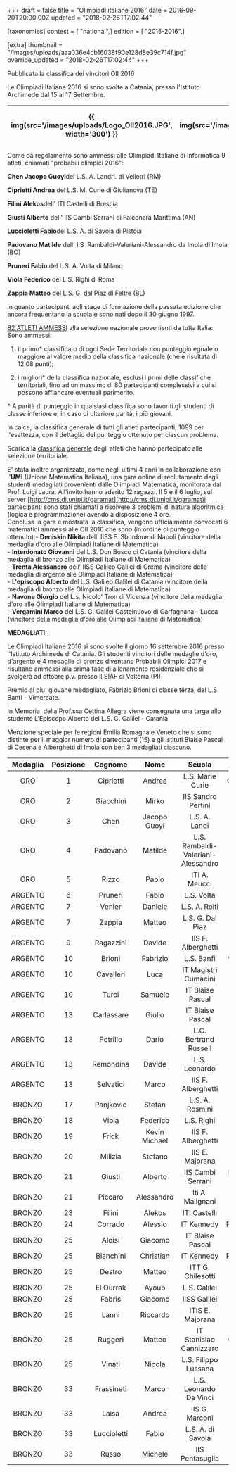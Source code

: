 +++
draft = false
title = "Olimpiadi italiane 2016"
date = 2016-09-20T20:00:00Z
updated = "2018-02-26T17:02:44"

[taxonomies]
contest = [ "national",]
edition = [ "2015-2016",]

[extra]
thumbnail = "/images/uploads/aaa036e4cb16038f90e128d8e39c714f.jpg"
override_updated = "2018-02-26T17:02:44"
+++

Pubblicata la classifica dei vincitori OII 2016

Le Olimpiadi Italiane 2016 si sono svolte a Catania, presso l'Istituto Archimede dal 15 al 17 Settembre.

| {{ img(src='/images/uploads/Logo_OII2016.JPG', width='300') }} | {{ img(src='/images/uploads/Archimede.png', width='100') }} | {{ img(src='/oldsite/103/Catania-Stemma_1.png', width='100') }} |
| -------------------------------------------------------------- | ----------------------------------------------------- | ------------------------------------------------------------ |

Come da regolamento sono ammessi alle Olimpiadi Italiane di Informatica 9 atleti, chiamati "probabili olimpici 2016":

**Chen Jacopo Guoyi**del L.S. A. Landri. di Velletri (RM)

**Ciprietti Andrea** del L.S. M. Curie di Giulianova (TE)

**Filini Alekos**dell' ITI Castelli di Brescia

**Giusti Alberto** dell' IIS Cambi Serrani di Falconara Marittima (AN)

**Luccioletti Fabio**del L.S. A. di Savoia di Pistoia

**Padovano Matilde** dell' IIS  Rambaldi-Valeriani-Alessandro da Imola di Imola (BO)

**Pruneri Fabio** del L.S. A. Volta di Milano

**Viola Federico** del L.S. Righi di Roma

**Zappia Matteo** del L.S. G. dal Piaz di Feltre (BL)

in quanto partecipanti agli stage di formazione della passata edizione che ancora frequentano la scuola e sono nati dopo il 30 giugno 1997.

[82 ATLETI AMMESSI](http://olimpiadi-informatica.it/images/Ammessi_Catania_OII_2016.xlsx) alla selezione nazionale provenienti da tutta Italia:<br/>Sono ammessi:

1. il primo\* classificato di ogni Sede Territoriale con punteggio eguale o maggiore al valore medio della classifica nazionale (che è risultata di 12,08 punti);

2. i migliori\* della classifica nazionale, esclusi i primi delle classifiche territoriali, fino ad un massimo di 80 partecipanti complessivi a cui si possono affiancare eventuali parimerito.

\* A parità di punteggio in qualsiasi classifica sono favoriti gli studenti di classe inferiore e, in caso di ulteriore parità, i più giovani.

In calce, la classifica generale di tutti gli atleti partecipanti, 1099 per l'esattezza, con il dettaglio del punteggio ottenuto per ciascun problema.

Scarica la [classifica generale](http://olimpiadi-informatica.it/images/Risultati_territoriali_2016_classifica_generale.xlsx) degli atleti che hanno partecipato alle selezione territoriale.

E' stata inoltre organizzata, come negli ultimi 4 anni in collaborazione con l'**UMI** (Unione Matematica Italiana), una gara online di reclutamento degli studenti medagliati provenienti dalle Olimpiadi Matematica, monitorata dal Prof. Luigi Laura. All'invito hanno aderito 12 ragazzi. Il 5 e il 6 luglio, sul server [http://cms.di.unipi.it/garamat](http://cms.di.unipi.it/garamat)i partecipanti sono stati chiamati a risolvere 3 problemi di natura algoritmica (logica e programmazione) avendo a disposizione 4 ore.<br/>Conclusa la gara e mostrata la classifica, vengono ufficialmente convocati 6 matematici ammessi alle OII 2016 che sono (in ordine di punteggio ottenuto):- **Deniskin Nikita** dell' IISS F. Sbordone di Napoli (vincitore della medaglia d'oro alle Olimpiadi Italiane di Matematica)<br/>- **Interdonato Giovanni** del L.S. Don Bosco di Catania (vincitore della medaglia di bronzo alle Olimpiadi Italiane di Matematica)<br/>- **Trenta Alessandro** dell' IISS Galileo Galilei di Crema (vincitore della medaglia di argento alle Olimpiadi Italiane di Matematica)<br/>- **L'episcopo Alberto** del L.S. Galileo Galilei di Catania (vincitore della medaglia di bronzo alle Olimpiadi Italiane di Matematica)<br/>- **Navone Giorgio** del L.s. Nicolo' Tron di Vicenza (vincitore della medaglia d'oro alle Olimpiadi Italiane di Matematica)<br/>- **Vergamini Marco** del L.S. G. Galilei Castelnuovo di Garfagnana - Lucca (vincitore della medaglia d'oro alle Olimpiadi Italiane di Matematica)

**MEDAGLIATI:**

Le Olimpiadi Italiane 2016 si sono svolte il giorno 16 settembre 2016 presso l'Istituto Archimede di Catania. Gli studenti vincitori delle medaglie d'oro, d'argento e 4 medaglie di bronzo diventano Probabili Olimpici 2017 e risultano ammessi alla prima fase di allenamento residenziale che si svolgerà ad ottobre p.v. presso il SIAF di Volterra (PI).

Premio al piu' giovane medagliato, Fabrizio Brioni di classe terza, del L.S. Banfi - Vimercate.

In Memoria  della Prof.ssa Cettina Allegra viene consegnata una targa allo studente L'Episcopo Alberto del L.S. G. Galilei - Catania

Menzione speciale per le regioni Emilia Romagna e Veneto che si sono distinte per il maggior numero di partecipanti (15) e gli Istituti Blaise Pascal di Cesena e Alberghetti di Imola con ben 3 medagliati ciascuno.

| **Medaglia** | **Posizione** | **Cognome** |   **Nome**    |             **Scuola**             |     **Comune**      | **Classe** |
| :----------: | :-----------: | :---------: | :-----------: | :--------------------------------: | :-----------------: | :--------: |
|     ORO      |       1       |  Ciprietti  |    Andrea     |          L.S. Marie Curie          |     Giulianova      |     IV     |
|     ORO      |       2       |  Giacchini  |     Mirko     |         IIS Sandro Pertini         |       Genzano       |     V      |
|     ORO      |       3       |    Chen     | Jacopo Guoyi  |           L.S. A. Landi            |      Velletri       |     V      |
|     ORO      |       4       |  Padovano   |    Matilde    | L.S. Rambaldi-Valeriani-Alessandro |        Imola        |     V      |
|     ORO      |       5       |    Rizzo    |     Paolo     |           ITI A. Meucci            |      Casarano       |     V      |
|   ARGENTO    |       6       |   Pruneri   |     Fabio     |             L.S. Volta             |       Milano        |     V      |
|   ARGENTO    |       7       |   Venier    |    Daniele    |           L.S. A. Roiti            |       Ferrara       |     V      |
|   ARGENTO    |       7       |   Zappia    |    Matteo     |          L.S. G. Dal Piaz          |        Feltre       |     V      |
|   ARGENTO    |       9       |  Ragazzini  |    Davide     |         IIS F. Alberghetti         |        Imola        |     V      |
|   ARGENTO    |      10       |   Brioni    |   Fabrizio    |             L.S. Banfi             |      Vimercate      |    III     |
|   ARGENTO    |      10       |  Cavalleri  |     Luca      |        IT Magistri Cumacini        |        Como         |     IV     |
|   ARGENTO    |      10       |    Turci    |    Samuele    |          IT Blaise Pascal          |       Cesena        |     V      |
|   ARGENTO    |      13       | Carlassare  |    Giulio     |          IT Blaise Pascal          |       Cesena        |     V      |
|   ARGENTO    |      13       |  Petrillo   |     Dario     |       L.C. Bertrand Russell        |        Roma         |     IV     |
|   ARGENTO    |      13       |  Remondina  |    Davide     |           L.S. Leonardo            |       Brescia       |     V      |
|   ARGENTO    |      13       |  Selvatici  |     Marco     |         IIS F. Alberghetti         |        Imola        |     V      |
|    BRONZO    |      17       |  Panjkovic  |    Stefan     |          L.S. A. Rosmini           |      Rovereto       |     V      |
|    BRONZO    |      18       |    Viola    |   Federico    |             L.S. Righi             |        Roma         |     IV     |
|    BRONZO    |      19       |    Frick    | Kevin Michael |         IIS F. Alberghetti         |        Imola        |     V      |
|    BRONZO    |      20       |   Milizia   |    Stefano    |          IIS E. Majorana           |      Brindisi       |    III     |
|    BRONZO    |      21       |   Giusti    |    Alberto    |         IIS Cambi Serrani          | Falconara Marittima |     V      |
|    BRONZO    |      21       |   Piccaro   |  Alessandro   |          Iti A. Malignani          |        Udine        |     IV     |
|    BRONZO    |      23       |   Filini    |    Alekos     |            ITI Castelli            |       Brescia       |     V      |
|    BRONZO    |      24       |   Corrado   |    Alessio    |             IT Kennedy             |      Pordenone      |     IV     |
|    BRONZO    |      25       |   Aloisi    |    Giacomo    |          IT Blaise Pascal          |       Cesena        |     V      |
|    BRONZO    |      25       |  Bianchini  |   Christian   |             IT Kennedy             |      Pordenone      |     V      |
|    BRONZO    |      25       |   Destro    |    Matteo     |         ITT G. Chilesotti          |       Thiene        |     V      |
|    BRONZO    |      25       |  El Ourrak  |     Ayoub     |            L.S. Galilei            |       Verona        |     V      |
|    BRONZO    |      25       |   Fabris    |    Giacomo    |            IISS Galilei            |       Bolzano       |     V      |
|    BRONZO    |      25       |    Lanni    |   Riccardo    |          ITIS E. Majorana          |       Cassino       |     V      |
|    BRONZO    |      25       |   Ruggeri   |    Matteo     |      IT Stanislao Cannizzaro       |     Colleferro      |     V      |
|    BRONZO    |      25       |   Vinati    |    Nicola     |        L.S. Filippo Lussana        |       Bergamo       |     IV     |
|    BRONZO    |      33       | Frassineti  |     Marco     |       L.S. Leonardo Da Vinci       |       Firenze       |     V      |
|    BRONZO    |      33       |    Laisa    |    Andrea     |           IIS G. Marconi           |       Dalmine       |     IV     |
|    BRONZO    |      33       | Luccioletti |     Fabio     |         L.S. A. di Savoia          |       Pistoia       |     IV     |
|    BRONZO    |      33       |    Russo    |    Michele    |          IIS Pentasuglia           |       Matera        |     V      |
